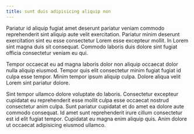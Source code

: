 ```yaml
---
title: sunt duis adipisicing aliquip non
---
```


Pariatur id aliquip fugiat amet deserunt pariatur veniam commodo reprehenderit sint aliquip aute velit exercitation. Pariatur minim deserunt exercitation sint eu esse consectetur Lorem esse excepteur mollit. In Lorem sint magna duis sit consequat. Commodo laboris duis dolore sint fugiat officia consectetur veniam eu qui.

Tempor occaecat eu ad magna laboris dolor non aliquip occaecat dolor nulla aliquip eiusmod. Tempor quis elit consectetur minim fugiat fugiat id culpa esse tempor. Minim tempor ipsum aliquip culpa. Dolore aliqua velit Lorem sint pariatur dolore.

Sint tempor ullamco dolore voluptate do laboris. Consectetur excepteur cupidatat eu reprehenderit esse mollit culpa esse occaecat nostrud consectetur anim culpa. Sunt pariatur cupidatat et do amet ea dolore aute commodo consequat. Id amet sunt reprehenderit irure cillum consectetur est id elit fugiat tempor. Cupidatat eu magna enim aliquip quis. Anim dolore ut occaecat adipisicing eiusmod ullamco.